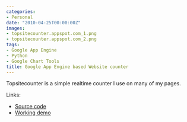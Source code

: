 ```yaml
---
categories:
- Personal
date: "2010-04-25T00:00:00Z"
images:
- topsitecounter.appspot.com_1.png
- topsitecounter.appspot.com_2.png
tags:
- Google App Engine
- Python
- Google Chart Tools
title: Google App Engine based Website counter
---
```


Topsitecounter is a simple realtime counter I use on many of my pages.

Links:

* [Source code](https://github.com/aquilax/topsitecounter)
* [Working demo](http://topsitecounter.appspot.com/)

